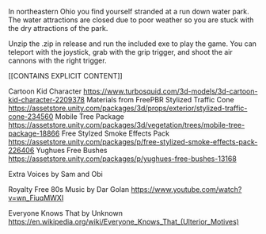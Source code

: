 In northeastern Ohio you find yourself stranded at a run down water park. The water attractions are closed due to poor weather so you are stuck with the dry attractions of the park. 


Unzip the .zip in release and run the included exe to play the game. You can teleport with the joystick, grab with the grip trigger, and shoot the air cannons with the right trigger.

[[CONTAINS EXPLICIT CONTENT]]

Cartoon Kid Character
https://www.turbosquid.com/3d-models/3d-cartoon-kid-character-2209378
Materials from FreePBR 
Stylized Traffic Cone
https://assetstore.unity.com/packages/3d/props/exterior/stylized-traffic-cone-234560
Mobile Tree Package
https://assetstore.unity.com/packages/3d/vegetation/trees/mobile-tree-package-18866
Free Stylzed Smoke Effects Pack
https://assetstore.unity.com/packages/p/free-stylized-smoke-effects-pack-226406
Yughues Free Bushes
https://assetstore.unity.com/packages/p/yughues-free-bushes-13168

Extra Voices by Sam and Obi

Royalty Free 80s Music by Dar Golan
https://www.youtube.com/watch?v=wn_FiuqMWXI

Everyone Knows That by Unknown
https://en.wikipedia.org/wiki/Everyone_Knows_That_(Ulterior_Motives)
